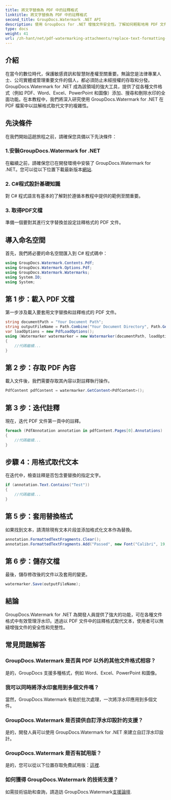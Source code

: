 ```yaml
---
title: 將文字替換為 PDF 中的註釋格式
linktitle: 將文字替換為 PDF 中的註釋格式
second_title: GroupDocs.Watermark .NET API
description: 使用 GroupDocs for .NET 增強文件安全性。了解如何輕鬆地用 PDF 文件中的註釋格式替換文字。
type: docs
weight: 41
url: /zh-hant/net/pdf-watermarking-attachments/replace-text-formatting-annotation-pdf/
---
```

## 介紹
在當今的數位時代，保護敏感資訊和智慧財產權至關重要。無論您是法律專業人士、公司實體或管理重要文件的個人，都必須防止未經授權的存取和分發。 GroupDocs.Watermark for .NET 成為該領域的強大工具，提供了從各種文件格式（例如 PDF、Word、Excel、PowerPoint 和圖像）添加、搜尋和刪除水印的全面功能。在本教程中，我們將深入研究使用 GroupDocs.Watermark for .NET 在 PDF 檔案中以註解格式取代文字的複雜性。
## 先決條件
在我們開始這趟旅程之前，請確保您具備以下先決條件：
### 1.安裝GroupDocs.Watermark for .NET
在繼續之前，請確保您已在開發環境中安裝了 GroupDocs.Watermark for .NET。您可以從以下位置下載最新版本[網站](https://releases.groupdocs.com/Watermark/net/).
### 2. C#程式設計基礎知識
對 C# 程式語言有基本的了解對於遵循本教程中提供的範例至關重要。
### 3. 取得PDF文檔
準備一個要對其進行文字替換並設定註釋格式的 PDF 文件。

## 導入命名空間
首先，我們將必要的命名空間匯入到 C# 程式碼中：
```csharp
using GroupDocs.Watermark.Contents.Pdf;
using GroupDocs.Watermark.Options.Pdf;
using GroupDocs.Watermark.Watermarks;
using System.IO;
using System;
```
## 第 1 步：載入 PDF 文檔
第一步涉及載入要套用文字替換和註釋格式的 PDF 文件。
```csharp
string documentPath = "Your Document Path";
string outputFileName = Path.Combine("Your Document Directory", Path.GetFileName(documentPath));
var loadOptions = new PdfLoadOptions();
using (Watermarker watermarker = new Watermarker(documentPath, loadOptions))
{
    //代碼繼續...
}
```
## 第 2 步：存取 PDF 內容
載入文件後，我們需要存取其內容以對註釋執行操作。
```csharp
PdfContent pdfContent = watermarker.GetContent<PdfContent>();
```
## 第 3 步：迭代註釋
現在，迭代 PDF 文件第一頁中的註釋。
```csharp
foreach (PdfAnnotation annotation in pdfContent.Pages[0].Annotations)
{
    //代碼繼續...
}
```
## 步驟 4：用格式取代文本
在迭代中，檢查註釋是否包含要替換的指定文字。
```csharp
if (annotation.Text.Contains("Test"))
{
    //代碼繼續...
}
```
## 第 5 步：套用替換格式
如果找到文本，請清除現有文本片段並添加格式化文本作為替換。
```csharp
annotation.FormattedTextFragments.Clear();
annotation.FormattedTextFragments.Add("Passed", new Font("Calibri", 19, FontStyle.Bold), Color.Red, Color.Aqua);
```
## 第 6 步：儲存文檔
最後，儲存修改後的文件以及套用的變更。
```csharp
watermarker.Save(outputFileName);
```

## 結論
GroupDocs.Watermark for .NET 為開發人員提供了強大的功能，可在各種文件格式中有效管理浮水印。透過以 PDF 文件中的註釋格式取代文本，使用者可以無縫增強文件的安全性和完整性。
## 常見問題解答
### GroupDocs.Watermark 是否與 PDF 以外的其他文件格式相容？
是的，GroupDocs 支援多種格式，例如 Word、Excel、PowerPoint 和圖像。
### 我可以同時將浮水印套用到多個文件嗎？
當然，GroupDocs.Watermark 有助於批次處理，一次將浮水印應用到多個文件。
### GroupDocs.Watermark 是否提供自訂浮水印設計的支援？
是的，開發人員可以使用 GroupDocs.Watermark for .NET 來建立自訂浮水印設計。
### GroupDocs.Watermark 是否有試用版？
是的，您可以從以下位置存取免費試用版：[這裡](https://releases.groupdocs.com/).
### 如何獲得 GroupDocs.Watermark 的技術支援？
如需技術協助和查詢，請造訪 GroupDocs.Watermark[支援論壇](https://forum.groupdocs.com/c/watermark/19).